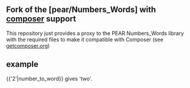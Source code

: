 ## Fork of the [pear/Numbers_Words] with [composer](https://github.com/composer/composer) support

This repository just provides a proxy to the PEAR Numbers_Words library with the required files to make it compatible with Composer (see [getcomposer.org](http://getcomposer.org))

## example

{{'2'|number_to_word}} gives 'two'.
